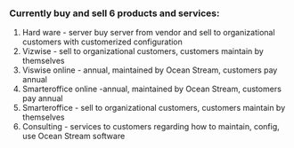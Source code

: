 <h3>Currently buy and sell 6 products and services:</h3>

<ol>
<li> Hard ware - server  buy server from vendor and sell to organizational customers with customerized configuration </li>
<li> Vizwise - sell to organizational customers, customers maintain by themselves </li>
<li> Viswise online - annual, maintained by Ocean Stream, customers pay annual </li>
<li> Smarteroffice online -annual, maintained by Ocean Stream, customers pay annual</li>
<li> Smarteroffice - sell to organizational customers, customers maintain by themselves</li>
<li> Consulting - services to customers regarding how to maintain, config, use Ocean Stream software</li>

